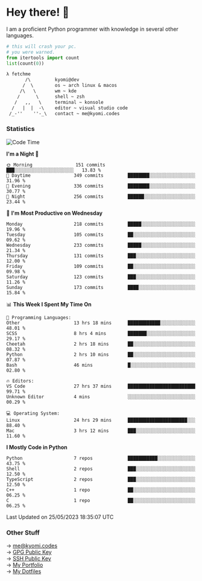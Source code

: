 # Hey there! 👋

I am a proficient Python programmer with knowledge in several other languages.

```py
# this will crash your pc.
# you were warned.
from itertools import count
list(count(0))
```

```txt
λ fetchme
       /\         kyomi@dev
      /  \        os ~ arch linux & macos
     /\   \       wm ~ kde
    /      \      shell ~ zsh
   /   ,,   \     terminal ~ konsole
  /   |  |  -\    editor ~ visual studio code
 /_-''    ''-_\   contact ~ me@kyomi.codes
```

### Statistics
<!--START_SECTION:waka-->
![Code Time](http://img.shields.io/badge/Code%20Time-110%20hrs%2046%20mins-blue)

**I'm a Night 🦉** 

```text
🌞 Morning                151 commits         ███░░░░░░░░░░░░░░░░░░░░░░   13.83 % 
🌆 Daytime                349 commits         ████████░░░░░░░░░░░░░░░░░   31.96 % 
🌃 Evening                336 commits         ████████░░░░░░░░░░░░░░░░░   30.77 % 
🌙 Night                  256 commits         ██████░░░░░░░░░░░░░░░░░░░   23.44 % 
```
📅 **I'm Most Productive on Wednesday** 

```text
Monday                   218 commits         █████░░░░░░░░░░░░░░░░░░░░   19.96 % 
Tuesday                  105 commits         ██░░░░░░░░░░░░░░░░░░░░░░░   09.62 % 
Wednesday                233 commits         █████░░░░░░░░░░░░░░░░░░░░   21.34 % 
Thursday                 131 commits         ███░░░░░░░░░░░░░░░░░░░░░░   12.00 % 
Friday                   109 commits         ██░░░░░░░░░░░░░░░░░░░░░░░   09.98 % 
Saturday                 123 commits         ███░░░░░░░░░░░░░░░░░░░░░░   11.26 % 
Sunday                   173 commits         ████░░░░░░░░░░░░░░░░░░░░░   15.84 % 
```


📊 **This Week I Spent My Time On** 

```text
💬 Programming Languages: 
Other                    13 hrs 18 mins      ████████████░░░░░░░░░░░░░   48.01 % 
SCSS                     8 hrs 4 mins        ███████░░░░░░░░░░░░░░░░░░   29.17 % 
Cheetah                  2 hrs 18 mins       ██░░░░░░░░░░░░░░░░░░░░░░░   08.32 % 
Python                   2 hrs 10 mins       ██░░░░░░░░░░░░░░░░░░░░░░░   07.87 % 
Bash                     46 mins             █░░░░░░░░░░░░░░░░░░░░░░░░   02.80 % 

🔥 Editors: 
VS Code                  27 hrs 37 mins      █████████████████████████   99.71 % 
Unknown Editor           4 mins              ░░░░░░░░░░░░░░░░░░░░░░░░░   00.29 % 

💻 Operating System: 
Linux                    24 hrs 29 mins      ██████████████████████░░░   88.40 % 
Mac                      3 hrs 12 mins       ███░░░░░░░░░░░░░░░░░░░░░░   11.60 % 
```

**I Mostly Code in Python** 

```text
Python                   7 repos             ███████████░░░░░░░░░░░░░░   43.75 % 
Shell                    2 repos             ███░░░░░░░░░░░░░░░░░░░░░░   12.50 % 
TypeScript               2 repos             ███░░░░░░░░░░░░░░░░░░░░░░   12.50 % 
C++                      1 repo              ██░░░░░░░░░░░░░░░░░░░░░░░   06.25 % 
C                        1 repo              ██░░░░░░░░░░░░░░░░░░░░░░░   06.25 % 
```




 Last Updated on 25/05/2023 18:35:07 UTC
<!--END_SECTION:waka-->

### Other Stuff

→ [me@kyomi.codes](mailto:me@kyomi.codes)\
→ [GPG Public Key](https://github.com/bitterteriyaki.gpg)\
→ [SSH Public Key](https://github.com/bitterteriyaki.keys)\
→ [My Portfolio](https://kyomi.codes)\
→ [My Dotfiles](https://github.com/bitterteriyaki/dotfiles)
